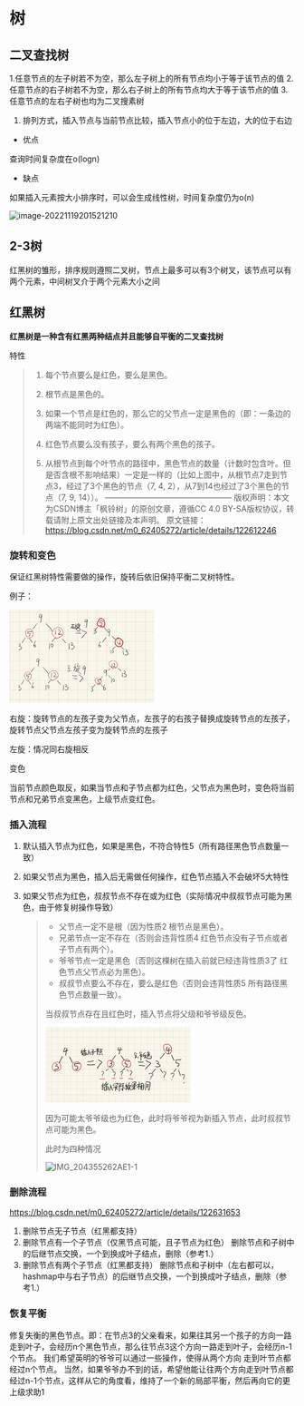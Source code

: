 # 树

## 二叉查找树

1.任意节点的左子树若不为空，那么左子树上的所有节点均小于等于该节点的值
2.任意节点的右子树若不为空，那么右子树上的所有节点均大于等于该节点的值
3.任意节点的左右子树也均为二叉搜素树

1. 排列方式，插入节点与当前节点比较，插入节点小的位于左边，大的位于右边

- 优点

查询时间复杂度在o(logn) 

- 缺点

如果插入元素按大小排序时，可以会生成线性树，时间复杂度仍为o(n)

![image-20221119201521210](/Users/kh/Desktop/指南/基础/数据结构/image-20221119201521210.png)

## 2-3树

红黑树的雏形，排序规则遵照二叉树，节点上最多可以有3个树叉，该节点可以有两个元素，中间树叉介于两个元素大小之间





## 红黑树

**红黑树是一种含有红黑两种结点并且能够自平衡的二叉查找树**

特性

>1. 每个节点要么是红色，要么是黑色。
>
>2. 根节点是黑色的。
>
>3. 如果一个节点是红色的，那么它的父节点一定是黑色的（即：一条边的两端不能同时为红色）。
>
>4. 红色节点要么没有孩子，要么有两个黑色的孩子。
>
>5. 从根节点到每个叶节点的路径中，黑色节点的数量（计数时包含叶。但是否含根不影响结果）一定是一样的（比如上图中，从根节点7走到节点3，经过了3个黑色的节点（7, 4, 2），从7到14也经过了3个黑色的节点（7, 9, 14））。
>   ————————————————
>    版权声明：本文为CSDN博主「枫铃树」的原创文章，遵循CC 4.0 BY-SA版权协议，转载请附上原文出处链接及本声明。
>    原文链接：https://blog.csdn.net/m0_62405272/article/details/122612246

### 旋转和变色

保证红黑树特性需要做的操作，旋转后依旧保持平衡二叉树特性。

例子：  

<img src="./IMG_B78C1BB37764-1.png" alt="IMG_B78C1BB37764-1" style="zoom: 25%;" />

右旋：旋转节点的左孩子变为父节点，左孩子的右孩子替换成旋转节点的左孩子，旋转节点父节点左孩子变为旋转节点的左孩子

左旋：情况同右旋相反                                               

变色

当前节点颜色取反，如果当节点和子节点都为红色，父节点为黑色时，变色将当前节点和兄弟节点变黑色，上级节点变红色。

### 插入流程

1. 默认插入节点为红色，如果是黑色，不符合特性5（所有路径黑色节点数量一致）

2. 如果父节点为黑色，插入后无需做任何操作，红色节点插入不会破坏5大特性

3. 如果父节点为红色，叔叔节点不存在或为红色（实际情况中叔叔节点可能为黑色，由于修复树操作导致）

   > - 父节点一定不是根（因为性质2 根节点是黑色）。
   > - 兄弟节点一定不存在（否则会违背性质4 红色节点没有子节点或者子节点有两个）。
   > - 爷爷节点一定是黑色（否则这棵树在插入前就已经违背性质3了 红色节点父节点必为黑色）。
   > - 叔叔节点要么不存在，要么是红色（否则会违背性质5 所有路径黑色节点数量一致）。
   >
   > 当叔叔节点存在且红色时，插入节点将父级和爷爷级反色。
   >
   > <img src="./IMG_40142D74719C-1.png" alt="IMG_40142D74719C-1" style="zoom:25%;" />
   >
   > 因为可能太爷爷级也为红色，此时将爷爷视为新插入节点，此时叔叔节点可能为黑色。
   >
   > 此时为四种情况
   >
   > ![IMG_204355262AE1-1](/Users/kh/Downloads/IMG_204355262AE1-1.jpeg)

### 删除流程

https://blog.csdn.net/m0_62405272/article/details/122631653

1. 删除节点无子节点（红黑都支持）
2. 删除节点有一个子节点（仅黑节点可能，且子节点为红色） 删除节点和子树中的后继节点交换，一个到换成叶子结点，删除（参考1.）
3. 删除节点有两个子节点（红黑都支持） 删除节点和子树中（左右都可以，hashmap中与右子节点）的后继节点交换，一个到换成叶子结点，删除（参考1.）

### 恢复平衡

修复失衡的黑色节点。即：在节点3的父亲看来，如果往其另一个孩子的方向一路走到叶子，会经历n个黑色节点，那么往节点3这个方向一路走到叶子，会经历n-1个节点。
 我们希望英明的爷爷可以通过一些操作，使得从两个方向 走到叶节点都经过n个节点。
 当然，如果爷爷办不到的话，希望他能让往两个方向走到叶节点都经过n-1个节点，这样从它的角度看，维持了一个新的局部平衡，然后再向它的更上级求助1
